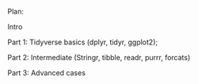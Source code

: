 
<!-- README.md is generated from README.Rmd. Please edit that file -->

Plan:

Intro

Part 1: Tidyverse basics (dplyr, tidyr, ggplot2);

Part 2: Intermediate (Stringr, tibble, readr, purrr, forcats)

Part 3: Advanced cases
